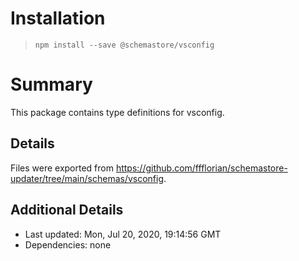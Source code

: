 # Installation
> `npm install --save @schemastore/vsconfig`

# Summary
This package contains type definitions for vsconfig.

## Details
Files were exported from https://github.com/ffflorian/schemastore-updater/tree/main/schemas/vsconfig.

## Additional Details
* Last updated: Mon, Jul 20, 2020, 19:14:56 GMT
* Dependencies: none
